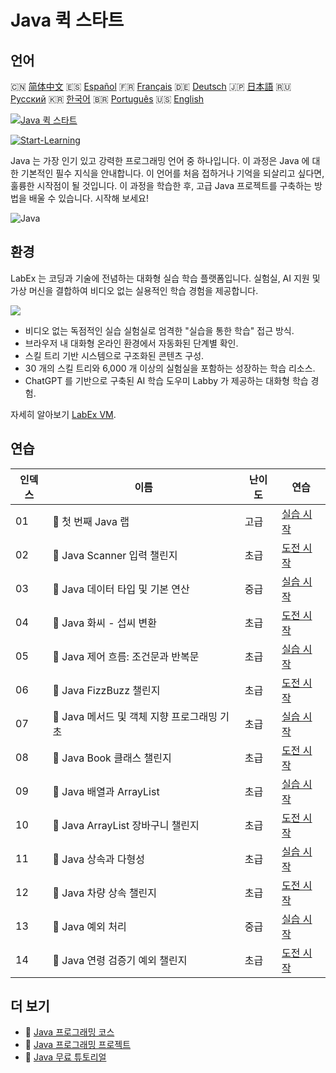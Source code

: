# Java 퀵 스타트

## 언어

🇨🇳 [简体中文](README_zh.md) 🇪🇸 [Español](README_es.md) 🇫🇷 [Français](README_fr.md) 🇩🇪 [Deutsch](README_de.md) 🇯🇵 [日本語](README_ja.md) 🇷🇺 [Русский](README_ru.md) 🇰🇷 [한국어](README_ko.md) 🇧🇷 [Português](README_pt.md) 🇺🇸 [English](README.md) 

[![Java 퀵 스타트](https://cover-creator.labex.io/quick-start-with-java.png?lang=ko)](https://labex.io/ko/courses/quick-start-with-java)

[![Start-Learning](https://img.shields.io/badge/Start-Learning-whitesmoke?style=for-the-badge)](https://labex.io/ko/courses/quick-start-with-java)

Java 는 가장 인기 있고 강력한 프로그래밍 언어 중 하나입니다. 이 과정은 Java 에 대한 기본적인 필수 지식을 안내합니다. 이 언어를 처음 접하거나 기억을 되살리고 싶다면, 훌륭한 시작점이 될 것입니다. 이 과정을 학습한 후, 고급 Java 프로젝트를 구축하는 방법을 배울 수 있습니다. 시작해 보세요!

![Java](https://img.shields.io/badge/Java-whitesmoke?style=for-the-badge&logo=java)


## 환경

LabEx 는 코딩과 기술에 전념하는 대화형 실습 학습 플랫폼입니다. 실험실, AI 지원 및 가상 머신을 결합하여 비디오 없는 실용적인 학습 경험을 제공합니다.

![](https://tutorial-screenshot.getvm.io/images/vm-1725247253.png)

- 비디오 없는 독점적인 실습 실험실로 엄격한 "실습을 통한 학습" 접근 방식.
- 브라우저 내 대화형 온라인 환경에서 자동화된 단계별 확인.
- 스킬 트리 기반 시스템으로 구조화된 콘텐츠 구성.
- 30 개의 스킬 트리와 6,000 개 이상의 실험실을 포함하는 성장하는 학습 리소스.
- ChatGPT 를 기반으로 구축된 AI 학습 도우미 Labby 가 제공하는 대화형 학습 경험.

자세히 알아보기 [LabEx VM](https://support.labex.io/using-labex/virtual-machine).

## 연습

|   인덱스 | 이름                                        | 난이도   | 연습                                                                                                                                 |
|----------|---------------------------------------------|----------|--------------------------------------------------------------------------------------------------------------------------------------|
|       01 | 📖 첫 번째 Java 랩                          | 고급     | <a target='_blank' href='https://labex.io/ko/tutorials/java-your-first-java-lab-411751'>실습 시작</a>                                |
|       02 | 🎯 Java Scanner 입력 챌린지                 | 초급     | <a target='_blank' href='https://labex.io/ko/tutorials/java-java-scanner-input-challenge-413835'>도전 시작</a>                       |
|       03 | 📖 Java 데이터 타입 및 기본 연산            | 중급     | <a target='_blank' href='https://labex.io/ko/tutorials/java-java-data-types-and-basic-operations-413744'>실습 시작</a>               |
|       04 | 🎯 Java 화씨 - 섭씨 변환                    | 초급     | <a target='_blank' href='https://labex.io/ko/tutorials/java-java-fahrenheit-to-celsius-conversion-413851'>도전 시작</a>              |
|       05 | 📖 Java 제어 흐름: 조건문과 반복문          | 초급     | <a target='_blank' href='https://labex.io/ko/tutorials/java-java-control-flow-conditionals-and-loops-413751'>실습 시작</a>           |
|       06 | 🎯 Java FizzBuzz 챌린지                     | 초급     | <a target='_blank' href='https://labex.io/ko/tutorials/java-java-fizzbuzz-challenge-413852'>도전 시작</a>                            |
|       07 | 📖 Java 메서드 및 객체 지향 프로그래밍 기초 | 초급     | <a target='_blank' href='https://labex.io/ko/tutorials/java-java-methods-and-basic-object-oriented-programming-413809'>실습 시작</a> |
|       08 | 🎯 Java Book 클래스 챌린지                  | 초급     | <a target='_blank' href='https://labex.io/ko/tutorials/java-java-book-class-challenge-413850'>도전 시작</a>                          |
|       09 | 📖 Java 배열과 ArrayList                    | 초급     | <a target='_blank' href='https://labex.io/ko/tutorials/java-java-arrays-and-arraylists-413820'>실습 시작</a>                         |
|       10 | 🎯 Java ArrayList 장바구니 챌린지           | 초급     | <a target='_blank' href='https://labex.io/ko/tutorials/java-java-arraylist-shopping-cart-challenge-413849'>도전 시작</a>             |
|       11 | 📖 Java 상속과 다형성                       | 초급     | <a target='_blank' href='https://labex.io/ko/tutorials/java-java-inheritance-and-polymorphism-413825'>실습 시작</a>                  |
|       12 | 🎯 Java 차량 상속 챌린지                    | 초급     | <a target='_blank' href='https://labex.io/ko/tutorials/java-java-vehicle-inheritance-challenge-413854'>도전 시작</a>                 |
|       13 | 📖 Java 예외 처리                           | 중급     | <a target='_blank' href='https://labex.io/ko/tutorials/java-java-exception-handling-413830'>실습 시작</a>                            |
|       14 | 🎯 Java 연령 검증기 예외 챌린지             | 초급     | <a target='_blank' href='https://labex.io/ko/tutorials/java-java-age-validator-exception-challenge-413848'>도전 시작</a>             |

## 더 보기

- 🔗 [Java 프로그래밍 코스](https://github.com/labex-labs/awesome-programming-courses)
- 🔗 [Java 프로그래밍 프로젝트](https://github.com/labex-labs/awesome-programming-projects)
- 🔗 [Java 무료 튜토리얼](https://github.com/labex-labs/java-free-tutorials)

